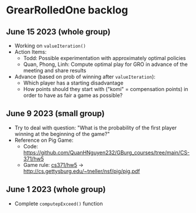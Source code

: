 # GrearRolledOne backlog

## June 15 2023 (whole group)
* Working on `valueIteration()`
* Action Items:
    * Todd: Possible experimentation with approximately optimal policies
    * Quan, Phong, Linh: Compute optimal play for GRO in advance of the meeting and share results
* Advance (based on prob of winning after `valueIteration`):
    * Which player has a starting disadvantage
    * How points should they start with ("komi" = compensation points) in order to have as fair a game as possible?


## June 9 2023 (small group)
* Try to deal with question: "What is the probability of the first player winning at the beginning of the game?"
* Reference on Pig Game:
    * Code: https://github.com/QuanHNguyen232/GBurg_courses/tree/main/CS-371/hw5
    * Game rule: [cs371/hw5](http://cs.gettysburg.edu/~tneller/cs371/hw5.html) -> http://cs.gettysburg.edu/~tneller/nsf/pig/pig.pdf

## June 1 2023 (whole group)
* Complete `computepExceed()` function